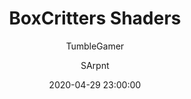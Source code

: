 ---
title: BoxCritters Shaders
description: Create shaders for boxcritters
date: 2020-04-29 23:00:00
author:
  - TumbleGamer
  - SArpnt
userscript: true
recommend: true
buttons:
  - name: Install
    href: https://github.com/boxcritters/bc-shaders/raw/master/bc-shaders.user.js
---